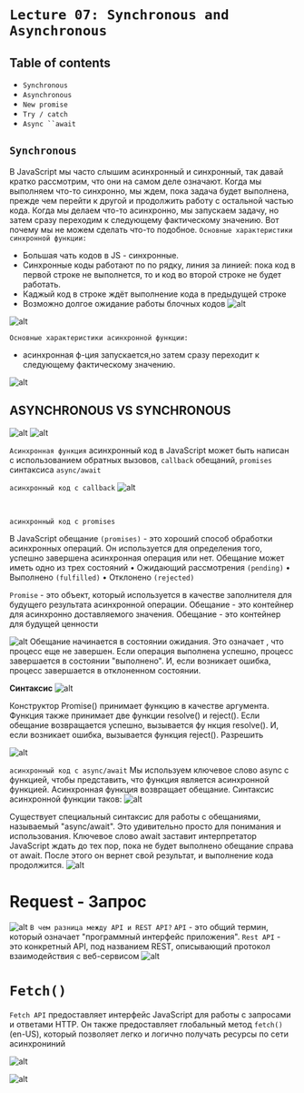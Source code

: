 # `Lecture 07: Synchronous and Asynchronous`

## Table of contents
* `Synchronous`
* `Asynchronous`
* `New promise`
* `Try / catch`
* `Async ``await`

## `Synchronous`
В JavaScript мы часто слышим асинхронный и синхронный, так давай кратко рассмотрим, что они на самом деле означают. Когда мы выполняем что-то синхронно, мы ждем, пока задача будет выполнена, прежде чем перейти к другой и продолжить работу с остальной частью кода. Когда мы делаем что-то асинхронно, мы запускаем задачу, но затем сразу переходим к следующему фактическому значению. Вот почему мы не можем сделать что-то подобное.
`Основные характеристики синхронной функции:`
* Большая чать кодов в JS - синхронные.
* Синхронные коды работают по по рядку, линия за линией: пока код в первой строке не выполнется, то и код во второй строке не будет работать.
* Каджый код в строке ждёт выполнение кода в предыдущей строке
* Возможно долгое ожидание работы блочных кодов
![alt](/images/synchronous.png)

![alt](/images/syn.png)
<br>

`Основные характеристики асинхронной функции:`
* асинхронная ф-ция запускается,но затем сразу переходит к следующему фактическому значению.

![alt](/images/as.jpg)

## ASYNCHRONOUS VS SYNCHRONOUS
![alt](/images/vs.png)
![alt](/images/dif.png)


`Асинхронная функция`
асинхронный код в JavaScript может быть написан с использованием
обратных вызовов, `callback`
обещаний, `promises`
синтаксиса `async/await`
<br>

`асинхронный код с callback`
![alt](/images/as-w-cnbfnc.png) 

<br>

`асинхронный код с promises`

В JavaScript обещание `(promises)` - это хороший способ обработки асинхронных операций. Он используется для
определения того, успешно завершена асинхронная операция или нет.
Обещание может иметь одно из трех состояний
• Ожидающий рассмотрения `(pending)`
• Выполнено `(fulfilled)`
• Отклонено `(rejected)`
<br>

`Promise` - это объект, который используется в качестве заполнителя для будущего результата асинхронной операции.
Обещание - это контейнер для асинхронно доставляемого значения.
Обещание - это контейнер для будущей ценности

![alt](/images/Promise.png)
Обещание начинается в
состоянии ожидания. Это означает
, что процесс еще не
завершен. Если операция
выполнена успешно, процесс
завершается в состоянии "выполнено".
И, если возникает ошибка,
процесс завершается в отклоненном
состоянии.


**Синтаксис**
![alt](/images/pr2.png)

Конструктор Promise() принимает функцию в качестве аргумента. Функция также
принимает две функции resolve() и reject().
Если обещание возвращается успешно, вызывается фу
нкция resolve().
И, если возникает ошибка, вызывается функция reject().
Разрешить

![alt](/images/pr3.png)

`асинхронный код с async/await`
Мы используем ключевое слово async с функцией, чтобы представить, что функция является
асинхронной функцией. Асинхронная функция возвращает обещание.
Синтаксис асинхронной функции таков:
![alt](/images/async.png)
<br>

Существует специальный синтаксис для работы с обещаниями, называемый "async/await". Это удивительно просто для
понимания и использования.
Ключевое слово await заставит интерпретатор JavaScript ждать до тех
пор, пока не будет выполнено обещание справа от await. После этого он вернет свой результат, и выполнение кода продолжится.
![alt](/images/async2.png)



# Request - Запрос
![alt](/images/req.png)
`В чем разница между API и REST API?`
`API` - это общий термин, который означает "программный 
интерфейс приложения".
`Rest API` - это конкретный API, под названием REST, 
описывающий протокол взаимодействия с веб-сервисом
![alt](/images/rest%20API.png)
# `Fetch()`
`Fetch API` предоставляет интерфейс JavaScript для работы с 
запросами и ответами HTTP. Он также предоставляет 
глобальный метод `fetch()` (en-US), который позволяет легко и 
логично получать ресурсы по сети асинхрониний

![alt](/images/get().png)
<br>

![alt](/images/post.png)
